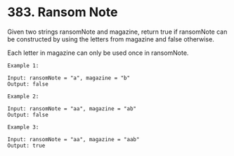 # 383. Ransom Note


Given two strings ransomNote and magazine, return true if ransomNote can be constructed by using the letters from magazine and false otherwise.

Each letter in magazine can only be used once in ransomNote.

```text
Example 1:

Input: ransomNote = "a", magazine = "b"
Output: false

Example 2:

Input: ransomNote = "aa", magazine = "ab"
Output: false

Example 3:

Input: ransomNote = "aa", magazine = "aab"
Output: true
```